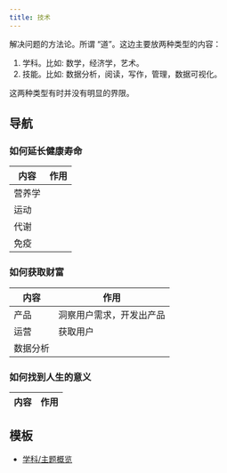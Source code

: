 ```yaml
---
title: 技术
---
```


解决问题的方法论。所谓 “道”。这边主要放两种类型的内容：
1. 学科。比如: 数学，经济学，艺术。
2. 技能。比如: 数据分析，阅读，写作，管理，数据可视化。

这两种类型有时并没有明显的界限。

## 导航
### 如何延长健康寿命
| 内容                   |         作用          |
|-------------------------|------------------------------|
| 营养学       |   |
| 运动    |     |
| 代谢    |     |
| 免疫    |     | 

### 如何获取财富
| 内容                   |         作用          |
|-------------------------|------------------------------|
|   产品     |   洞察用户需求，开发出产品 |
|   运营     |   获取用户 |
| 数据分析   | |


### 如何找到人生的意义
| 内容                   |         作用          |
|-------------------------|------------------------------|



## 模板
* [学科/主题概览](../personal/template/content/subject.md)

